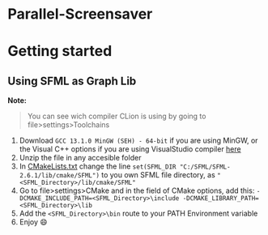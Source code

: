 # Parallel-Screensaver

# Getting started
## Using SFML as Graph Lib

**Note:**
> You can see wich compiler CLion is using by going to file>settings>Toolchains

1. Download `GCC 13.1.0 MinGW (SEH) - 64-bit` if you are using MinGW, or the Visual C++ options if you are using VisualStudio compiler [here](https://www.sfml-dev.org/download/sfml/2.6.1/)
3. Unzip the file in any accesible folder
4. In [CMakeLists.txt](CMakeLists.txt) change the line `set(SFML_DIR "C:/SFML/SFML-2.6.1/lib/cmake/SFML")` to you own SFML file directory, as `"<SFML_Directory>/lib/cmake/SFML"`
5. Go to file>settings>CMake and in the field of CMake options, add this: `-DCMAKE_INCLUDE_PATH=<SFML_Directory>\include -DCMAKE_LIBRARY_PATH=<SFML_Directory>\lib`
6. Add the `<SFML_Directory>\bin` route to your PATH Environment variable
7. Enjoy :smile:
